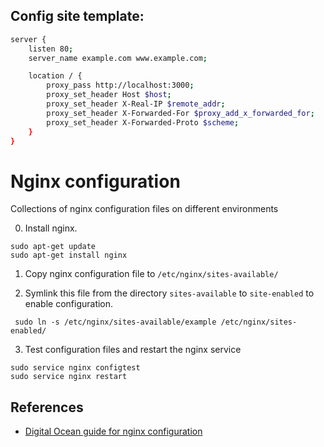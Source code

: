 ## Config site template:
```bash
server {
    listen 80;
    server_name example.com www.example.com;

    location / {
        proxy_pass http://localhost:3000;
        proxy_set_header Host $host;
        proxy_set_header X-Real-IP $remote_addr;
        proxy_set_header X-Forwarded-For $proxy_add_x_forwarded_for;
        proxy_set_header X-Forwarded-Proto $scheme;
    }
}
```
# Nginx configuration
Collections of nginx configuration files on different environments

0. Install nginx.
```
sudo apt-get update
sudo apt-get install nginx
```


1. Copy nginx configuration file to `/etc/nginx/sites-available/`

2. Symlink this file from the directory `sites-available` to `site-enabled` to enable configuration. 

```
 sudo ln -s /etc/nginx/sites-available/example /etc/nginx/sites-enabled/
```

3. Test configuration files and restart the nginx service

```
sudo service nginx configtest
sudo service nginx restart
```

## References
- [Digital Ocean guide for nginx configuration](https://www.digitalocean.com/community/tutorials/how-to-host-a-website-using-cloudflare-and-nginx-on-ubuntu-16-04)

